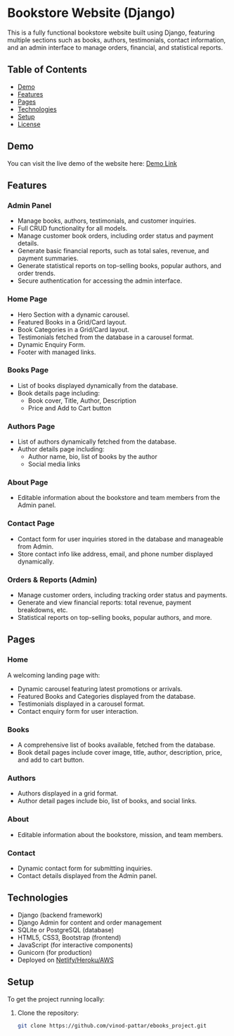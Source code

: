 # Bookstore Website (Django)

This is a fully functional bookstore website built using Django, featuring multiple sections such as books, authors, testimonials, contact information, and an admin interface to manage orders, financial, and statistical reports.

## Table of Contents

- [Demo](#demo)
- [Features](#features)
- [Pages](#pages)
- [Technologies](#technologies)
- [Setup](#setup)
- [License](#license)

## Demo

You can visit the live demo of the website here: [Demo Link](#)

## Features

### Admin Panel

- Manage books, authors, testimonials, and customer inquiries.
- Full CRUD functionality for all models.
- Manage customer book orders, including order status and payment details.
- Generate basic financial reports, such as total sales, revenue, and payment summaries.
- Generate statistical reports on top-selling books, popular authors, and order trends.
- Secure authentication for accessing the admin interface.

### Home Page

- Hero Section with a dynamic carousel.
- Featured Books in a Grid/Card layout.
- Book Categories in a Grid/Card layout.
- Testimonials fetched from the database in a carousel format.
- Dynamic Enquiry Form.
- Footer with managed links.

### Books Page

- List of books displayed dynamically from the database.
- Book details page including:
  - Book cover, Title, Author, Description
  - Price and Add to Cart button

### Authors Page

- List of authors dynamically fetched from the database.
- Author details page including:
  - Author name, bio, list of books by the author
  - Social media links

### About Page

- Editable information about the bookstore and team members from the Admin panel.

### Contact Page

- Contact form for user inquiries stored in the database and manageable from Admin.
- Store contact info like address, email, and phone number displayed dynamically.

### Orders & Reports (Admin)

- Manage customer orders, including tracking order status and payments.
- Generate and view financial reports: total revenue, payment breakdowns, etc.
- Statistical reports on top-selling books, popular authors, and more.

## Pages

### Home

A welcoming landing page with:

- Dynamic carousel featuring latest promotions or arrivals.
- Featured Books and Categories displayed from the database.
- Testimonials displayed in a carousel format.
- Contact enquiry form for user interaction.

### Books

- A comprehensive list of books available, fetched from the database.
- Book detail pages include cover image, title, author, description, price, and add to cart button.

### Authors

- Authors displayed in a grid format.
- Author detail pages include bio, list of books, and social links.

### About

- Editable information about the bookstore, mission, and team members.

### Contact

- Dynamic contact form for submitting inquiries.
- Contact details displayed from the Admin panel.

## Technologies

- Django (backend framework)
- Django Admin for content and order management
- SQLite or PostgreSQL (database)
- HTML5, CSS3, Bootstrap (frontend)
- JavaScript (for interactive components)
- Gunicorn (for production)
- Deployed on [Netlify/Heroku/AWS](#)

## Setup

To get the project running locally:

1. Clone the repository:
   ```bash
   git clone https://github.com/vinod-pattar/ebooks_project.git
   ```
